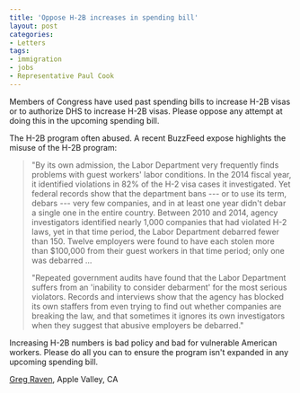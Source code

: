 ```yaml
---
title: 'Oppose H-2B increases in spending bill'
layout: post
categories:
- Letters
tags:
- immigration
- jobs
- Representative Paul Cook
---
```


Members of Congress have used past spending bills to increase H-2B visas or to authorize DHS to increase H-2B visas. Please oppose any attempt at doing this in the upcoming spending bill.

The H-2B program often abused. A recent BuzzFeed expose highlights the misuse of the H-2B program:

> "By its own admission, the Labor Department very frequently finds problems with guest workers' labor conditions. In the 2014 fiscal year, it identified violations in 82% of the H-2 visa cases it investigated. Yet federal records show that the department bans --- or to use its term, debars --- very few companies, and in at least one year didn't debar a single one in the entire country. Between 2010 and 2014, agency investigators identified nearly 1,000 companies that had violated H-2 laws, yet in that time period, the Labor Department debarred fewer than 150. Twelve employers were found to have each stolen more than $100,000 from their guest workers in that time period; only one was debarred ...
> 
> "Repeated government audits have found that the Labor Department suffers from an 'inability to consider debarment' for the most serious violators. Records and interviews show that the agency has blocked its own staffers from even trying to find out whether companies are breaking the law, and that sometimes it ignores its own investigators when they suggest that abusive employers be debarred."

Increasing H-2B numbers is bad policy and bad for vulnerable American workers. Please do all you can to ensure the program isn't expanded in any upcoming spending bill.

[Greg Raven](https://www.gregraven.org/), Apple Valley, CA